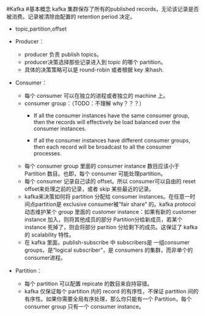 #Kafka
#基本概念
kafka 集群保存了所有的published records，无论该记录是否被消费。记录被清除由配置的 retention period 决定。  

* topic,partition,offset

* Producer：
	* producer 负责 publish topics。
	* producer决策选择那些记录进入到 topic 的哪个 partition。
	* 具体的决策策略可以是 round-robin 或者根据 key 来hash.
	 
* Consumer：
	* 每个 consumer 可以在独立的进程或者独立的 machine 上。
	* consumer group：（TODO：不理解 why？？？）
		* If all the consumer instances have the same consumer group, then the records will effectively be load balanced over the consumer instances.

		* If all the consumer instances have different consumer groups, then each record will be broadcast to all the consumer processes.
	* 每个 consumer group 里面的 consumer instance 数目应该小于 Partition 数目。也即，每个 consumer 可能处理partition。
	* 每个 consumer 记录自己读的 offset。所以 consumer可以自由的 reset offset来处理之前的记录，或者 skip 某些最近的记录。
	* kafka来决策如何将 partition 分配给 consumer instances。在任意一时间点partition是 exclusive consumer被“fair share” 的。kafka protocol 动态维护某个 group 里面的 customer instance：如果有新的 customer instance 加入，则将其他成员的部分 Partition分给新成员，若某个 instance 死掉了，则会将部分 parition 分给剩下的成员。这保证了 kafka 的 scalability 特性。
	* 在 kafka 里面，publish-subscribe 中 subscribers是 一组consumer groups，是“logical subscriber”，是 consumers 的集群，而非单个的consumer进程。
	
* Partition：
	* 每个 partition 可以配置 repicate 的数目来自持容错。
	* kafka 仅保证每个 partition 内的 record 的有序性，不保证 partition 间的有序性。如果你需要全局有序处理，那么你只能有一个 Partition，每个 consumer group 只有一个 consumer instance。